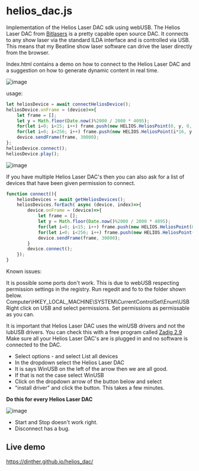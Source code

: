 # helios_dac.js
Implementation of the Helios Laser DAC sdk using webUSB.
The Helios Laser DAC from [Bitlasers](https://bitlasers.com/helios-laser-dac/) is a pretty capable open source DAC. It connects to any show laser via the standard ILDA interface and is controlled via USB.
This means that my Beatline show laser software can drive the laser directly from the browser.

Index.html contains a demo on how to connect to the Helios Laser DAC and a suggestion on how to generate dynamic content in real time.

![image](https://github.com/user-attachments/assets/54e4564c-f133-4fc2-a1df-98a825b34db1)


usage:
```javascript
let heliosDevice = await connectHeliosDevice();
heliosDevice.onFrame = (device)=>{
    let frame = [];
    let y = Math.floor(Date.now()%2000 / 2000 * 4095);
    for(let i=0; i<15; i++) frame.push(new HELIOS.HeliosPoint(0, y, 0, 0, 0));          //  Blanking points
    for(let i=0; i<256; i++) frame.push(new HELIOS.HeliosPoint(i*16, y, 255-i, i, 0));  //  Line
    device.sendFrame(frame, 30000);
};
heliosDevice.connect();
heliosDevice.play();
```

![image](https://github.com/user-attachments/assets/0b238368-ff38-4e4f-81e3-a992daecb223)

If you have multiple Helios Laser DAC's then you can also ask for a list of devices that have been given permission to connect.
```javascript
function connect(){
    heliosDevices = await getHeliosDevices();
    heliosDevices.forEach( async (device, index)=>{
        device.onFrame = (device)=>{
            let frame = [];
            let y = Math.floor(Date.now()%2000 / 2000 * 4095);
            for(let i=0; i<15; i++) frame.push(new HELIOS.HeliosPoint(0, y, 0, 0, 0));          //  Blanking points
            for(let i=0; i<256; i++) frame.push(new HELIOS.HeliosPoint(i*16, y, 255-i, i, 0));  //  Line
            device.sendFrame(frame, 30000);
        }
        device.connect();
    });
}
```

Known issues:

It is possible some ports don't work. This is due to webUSB respecting permission settings in the registry.
Run regedit and fo to the folder shown below.
Computer\HKEY_LOCAL_MACHINE\SYSTEM\CurrentControlSet\Enum\USB
Right click on USB and select permissions. Set permissions as permissable as you can.

It is important that Helios Laser DAC uses the winUSB drivers and not the lubUSB drivers.
You can check this with a free program called [Zadig 2.9](https://zadig.akeo.ie/)
Make sure all your Helios Laser DAC's are is plugged in and no software is connected to the DAC.

- Select options - and select List all devices
- In the dropdown select the Helios Laser DAC
- It is says WinUSB on the left of the arrow then we are all good.
- If that is not the case select WinUSB
- Click on the dropdown arrow of the button below and select
- "install driver" and click the button. This takes a few minutes.

**Do this for every Helios Laser DAC**

![image](https://github.com/user-attachments/assets/33503be4-0681-455f-b423-010080ccb1b2)

 
- Start and Stop doesn't work right.
- Disconnect has a bug.

## Live demo
https://dinther.github.io/helios_dac/


